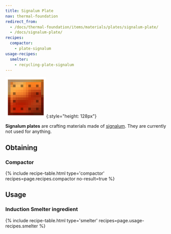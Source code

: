 ```yaml
---
title: Signalum Plate
nav: thermal-foundation
redirect_from:
  - /docs/thermal-foundation/items/materials/plates/signalum-plate/
  - /docs/signalum-plate/
recipes:
  compactor:
    - plate-signalum
usage-recipes:
  smelter:
    - recycling-plate-signalum
---
```


![Signalum plate](/assets/images/thermal-foundation/plate-signalum.png){:style="height: 128px"}


**Signalum plates** are crafting materials made of
[signalum](/docs/thermal-foundation/signalum-ingot/). They are currently not used for anything.


Obtaining
---------

### Compactor
{% include recipe-table.html type='compactor' recipes=page.recipes.compactor no-result=true %}


Usage
-----

### Induction Smelter ingredient
{% include recipe-table.html type='smelter' recipes=page.usage-recipes.smelter %}
